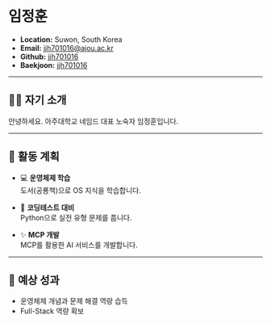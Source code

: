 # 임정훈

- **Location:** Suwon, South Korea  
- **Email:** [jjh701016@ajou.ac.kr](mailto:jjh701016@ajou.ac.kr)  
- **Github:** [jjh701016](https://github.com/jjh701016)  
- **Baekjoon:** [jjh701016](https://www.acmicpc.net/user/jjh701016)

---

## 🧑‍💻 자기 소개

안녕하세요. 아주대학교 네임드 대표 노숙자 임정훈입니다.

---

## 🚀 활동 계획

- 💻 **운영체제 학습**  
  도서(공룡책)으로 OS 지식을 학습합니다.

- 🧠 **코딩테스트 대비**  
  Python으로 실전 유형 문제를 풉니다.

- ✨ **MCP 개발**  
  MCP를 활용한 AI 서비스를 개발합니다.

---

## 🌟 예상 성과

- 운영체제 개념과 문제 해결 역량 습득
- Full-Stack 역량 확보
